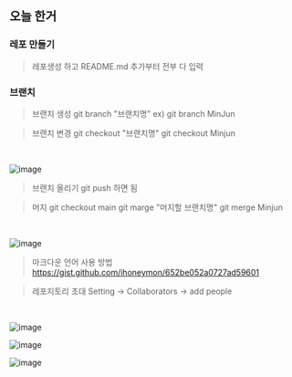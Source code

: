 ﻿## 오늘 한거
 ### 레포 만들기
> 레포생성 하고 README.md 추가부터 전부 다 입력

 ### 브랜치
> 브랜치 생성
> git branch "브랜치명" 
> ex) git branch MinJun

> 브랜치 변경 
>  git checkout "브랜치명"
>  git checkout Minjun
<br/>

![image](https://user-images.githubusercontent.com/60457431/187212553-9bb3c6db-e61c-457f-85a3-af21c24ad391.png)


> 브랜치 올리기 
> git push 하면 됨

> 머지 
> git checkout main 
> git marge "머지할 브랜치명"
> git merge Minjun
<br/>

![image](https://user-images.githubusercontent.com/60457431/187212416-5fc25d70-286d-4434-b93f-31b8d735752f.png)

> 마크다운 언어 사용 방법
https://gist.github.com/ihoneymon/652be052a0727ad59601

> 레포지토리 초대 
> Setting  -> Collaborators -> add people
<br/>

![image](https://user-images.githubusercontent.com/60457431/187316700-fa79de21-db1a-4c4c-8492-37514eb57b86.png)

![image](https://user-images.githubusercontent.com/60457431/187316738-6c5140a2-ff15-4685-8d41-b3b7aae52f24.png)

![image](https://user-images.githubusercontent.com/60457431/187316747-20821bd1-42ca-4897-a01e-47bcffeb5744.png)




